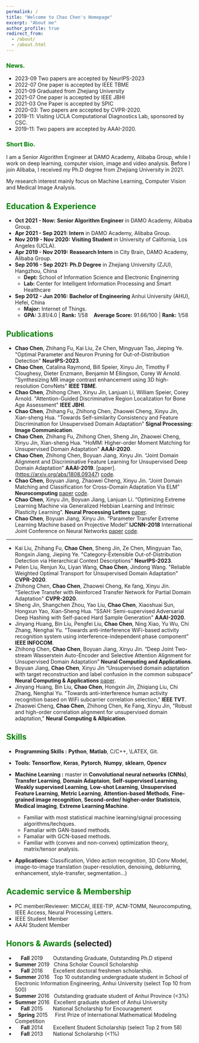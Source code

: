 ```yaml
---
permalink: /
title: "Welcome to Chao Chen's Homepage"
excerpt: "About me"
author_profile: true
redirect_from: 
  - /about/
  - /about.html
---
```


### <span style="color: green"> News. </span> 
* 2023-09 Two papers are accepted by NeurIPS-2023
* 2022-07 One paper is accepted by IEEE TBME
* 2021-09 Graduated from Zhejiang University
* 2021-07 One paper is accepted by IEEE JBHI
* 2021-03 One Paper is accepted by SPIC
* 2020-03: Two papers are accepted by CVPR-2020.
* 2019-11: Visiting UCLA Computational Diagnostics Lab, sponsored by CSC.
* 2019-11: Two papers are accepted by AAAI-2020.


### <span style="color: green"> Short Bio. </span> 
I am a Senior Algorithm Engineer at DAMO Academy, Alibaba Group, while I work on deep learning, computer vision, image and video analysis. Before I join Alibaba, I received my Ph.D degree from Zhejiang University in 2021. 

My research interest mainly focus on Machine Learning, Computer Vision and Medical Image Analysis.


## <span style="color: green"> Education & Experience </span>
* **Oct 2021 - Now:** **Senior Algorithm Engineer** in DAMO Academy, Alibaba Group.
* **Apr 2021 - Sep 2021:** **Intern** in DAMO Academy, Alibaba Group.
* **Nov 2019 - Nov 2020:** **Visiting Student** in University of California, Los Angeles (UCLA).
* **Apr 2019 - Nov 2019:** **Reasearch Intern** in City Brain, DAMO Academy, Alibaba Group.
* **Sep 2016 - Sep 2021:** **Ph.D Degree** in Zhejiang University (ZJU), Hangzhou, China
  - **Dept:**  School of Information Science and Electronic Enginerring 
  - **Lab:** Center for Intelligent Information Processing and Smart Healthcare
* **Sep 2012 - Jun 2016:** **Bachelor of Engineering** Anhui University (AHU), Hefei, China
  - **Major:**  Internet of Things.
  - **GPA:** 3.81/4.0 \| **Rank:** 1/58 &nbsp;&nbsp; **Average Score:** 91.66/100 \| **Rank:** 1/58

## <span style="color: green"> Publications </span>
* **Chao Chen**, Zhihang Fu, Kai Liu, Ze Chen, Mingyuan Tao, Jieping Ye. "Optimal Parameter and Neuron Pruning for Out-of-Distribution Detection" **NeurIPS-2023**.
* **Chao Chen**, Catalina Raymond, Bill Speier, Xinyu Jin, Timothy F Cloughesy, Dieter Enzmann, Benjamin M Ellingson, Corey W Arnold. "Synthesizing MR image contrast enhancement using 3D high-resolution ConvNets" **IEEE TBME**.
* **Chao Chen**, Zhihong Chen, Xinyu Jin, Lanjuan Li, William Speier, Corey Arnold. "Attention-Guided Discriminative Region Localization for Bone Age Assessment"  **IEEE JBHI**.
* **Chao Chen**, Zhihang Fu, Zhihong Chen, Zhaowei Cheng, Xinyu Jin, Xian-sheng Hua. "Towards Self-similarity Consistency and Feature Discrimination for Unsupervised Domain Adaptation" **Signal Processing: Image Communication**.
* **Chao Chen**, Zhihang Fu, Zhihong Chen, Sheng Jin, Zhaowei Cheng, Xinyu Jin, Xian-sheng Hua. "HoMM: Higher-order Moment Matching for Unsupervised Domain Adaptation" **AAAI-2020**.
* **Chao Chen**, Zhihong Chen, Boyuan Jiang, Xinyu Jin. “Joint Domain Alignment and Discriminative Feature Learning for Unsupervised Deep Domain Adaptation” **AAAI-2019**. [paper].(https://arxiv.org/abs/1808.09347) [code](https://github.com/chenchao666/JDDA-Master).
* **Chao Chen**, Boyuan Jiang, Zhaowei Cheng, Xinyu Jin. “Joint Domain Matching and Classification for Cross-Domain Adaptation Via ELM” **Neurocomputing** [paper](https://www.sciencedirect.com/science/article/pii/S0925231219300839) [code](https://github.com/chenchao666/JDMC).
* **Chao Chen**, Xinyu Jin, Boyuan Jiang, Lanjuan Li. “Optimizing Extreme Learning Machine via Generalized Hebbian Learning and Intrinsic Plasticity Learning”. **Neural Processing Letters** [paper](https://link.springer.com/article/10.1007/s11063-018-9869-6).
* **Chao Chen**, Boyuan Jiang, Xinyu Jin. “Parameter Transfer Extreme Learning Machine based on Projective Model” **IJCNN-2018**
International Joint Conference on Neural Networks [paper](https://arxiv.org/abs/1809.01018) [code](https://github.com/chenchao666/PTELM).

______________________________

* Kai Liu, Zhihang Fu, **Chao Chen**, Sheng Jin, Ze Chen, Mingyuan Tao, Rongxin Jiang, Jieping Ye. "Category-Extensible Out-of-Distribution Detection via Hierarchical Context Descriptions" **NeurIPS-2023**.
* Pelen Liu, Renjun Xu, Liyan Wang, **Chao Chen**, Jindong Wang. "Reliable Weighted Optimal Transport for Unsupervised Domain Adaptation" **CVPR-2020**.
* Zhihong Chen, **Chao Chen**, Zhaowei Cheng, Ke fang, Xinyu Jin. "Selective Transfer with Reinforced Transfer Network for Partial Domain Adaptation"  **CVPR-2020**.
* Sheng Jin, Shangchen Zhou, Yao Liu, **Chao Chen**, Xiaoshuai Sun, Hongxun Yao, Xian-Sheng Hua. "SSAH: Semi-supervised Adversarial Deep Hashing with Self-paced Hard Sample Generation" **AAAI-2020**.
* Jinyang Huang, Bin Liu, Pengfei Liu, **Chao Chen**, Ning Xiao, Yu Wu, Chi Zhang, Nenghai Yu. “Towards anti-interference WiFi-based activity recognition system using interference-independent phase component” **IEEE INFOCOM**.
* Zhihong Chen, **Chao Chen**, Boyuan Jiang, Xinyu Jin. “Deep Joint Two-stream Wasserstein Auto-Encoder and Selective Attention Alignment for Unsupervised Domain Adaptation” **Neural Computing and Applications**.
* Boyuan Jiang, **Chao Chen**, Xinyu Jin “Unsupervised domain adaptation with target reconstruction and label confusion in the common subspace” **Neural Computing & Applications** [paper](https://link.springer.com/article/10.1007/s00521-018-3846-x).
* Jinyang Huang, Bin Liu, **Chao Chen**, Hongxin Jin, Zhiqiang Liu, Chi Zhang, Nenghai Yu. "Towards anti-interference human activity recognition based on WiFi subcarrier correlation selection," **IEEE TVT**.
* Zhaowei Cheng, **Chao Chen**, Zhihong Chen, Ke Fang, Xinyu Jin, "Robust and high-order correlation alignment for unsupervised domain adaptation," **Neural Computing & Allpication**.



## <span style="color: green"> Skills </span>
* **Programming Skills :** **Python**, **Matlab**, C/C++, \LATEX, Git.
* **Tools:** **Tensorflow**, **Keras**, **Pytorch**, **Numpy**, **sklearn**, **Opencv**
* **Machine Learning :** master in **Convolutional neural networks (CNNs)**, **Transfer Learning**, **Domain Adaptaion**, **Self-supervised Learning**, **Weakly supervised Learning**, **Low-shot Learning**, **Unsupervised Feature Learning**, **Metric Learning**, **Attention-based Methods**, **Fine-grained image recognition**,  **Second-order/ higher-order Statistcis**, **Medical imaging**, **Extreme Learning Machine**.
  - Familiar with most statistical machine learning/signal processing algorithms/techques.
  - Famaliar with GAN-based methods.
  - Famaliar with GCN-based methods.
  - Familiar with (convex and non-convex) optimization theory, matrix/tensor analysis. 
  
 * **Applications:** Classification, Video action recognition, 3D Conv Model, image-to-image translation (super-resolution, denoising, deblurring, enhancement, style-transfer, segmentation...)
  
## <span style="color: green"> Academic service & Membership </span>
* PC member/Reviewer: MICCAI, IEEE-TIP, ACM-TOMM, Neurocomputing, IEEE Access, Neural Processing Letters.
* IEEE Student Member
* AAAI Student Member


## <span style="color: green"> Honors & Awards </span>(selected)
*  &nbsp; &nbsp; **Fall** 2019  &nbsp; &nbsp; &nbsp; Outstanding Graduate, Outstanding Ph.D stipend
* **Summer** 2019 &nbsp; China Scholar Council Scholarship
*  &nbsp; &nbsp; **Fall** 2016  &nbsp; &nbsp; &nbsp; Excellent doctoral freshmen scholarship.
* **Summer** 2016 &nbsp; Top 10 outstanding undergraduate student in School of Electronic Information Engineering, Anhui University (select Top 10 from 500)
* **Summer** 2016 &nbsp; Outstanding graduate student of Anhui Province (<3%)
* **Summer** 2016 &nbsp; Excellent graduate student of Anhui University 
*  &nbsp; &nbsp; **Fall** 2015  &nbsp; &nbsp; &nbsp; National Scholarship for Encouragement
* &nbsp; **Spring** 2015 &nbsp; &nbsp; First Prize of International Mathematical Modeling Competition 
*  &nbsp; &nbsp; **Fall** 2014  &nbsp; &nbsp; &nbsp; Excellent Student Scholarship (select Top 2 from 58)
*  &nbsp; &nbsp; **Fall** 2013  &nbsp; &nbsp; &nbsp; National Scholarship (<1%)



